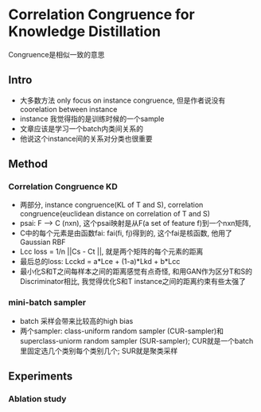 <!--
 * @Description: 
 * @Date: 2019-10-15 15:44:59
 * @Author: s7ev3n
 * @Github: https://github.com/s7ev3n
 * @LastEditors: s7ev3n
 * @LastEditTime: 2019-10-15 22:02:30
 -->
# Correlation Congruence for Knowledge Distillation
Congruence是相似一致的意思

## Intro
- 大多数方法 only focus on instance congruence, 但是作者说没有coorelation between instance
- instance 我觉得指的是训练时候的一个sample
- 文章应该是学习一个batch内类间关系的
- 他说这个instance间的关系对分类也很重要

## Method
### Correlation Congruence KD
- 两部分, instance congruence(KL of T and S), correlation congruence(euclidean distance on correlation of T and S)
- psai: F --> C (nxn), 这个psai映射是从F(a set of feature f)到一个nxn矩阵, 
- C中的每个元素是由函数fai: fai(fi, fj)得到的, 这个fai是核函数, 他用了Gaussian RBF
- Lcc loss = 1/n ||Cs - Ct ||, 就是两个矩阵的每个元素的距离
- 最后总的loss: Lcckd = a*Lce + (1-a)\*Lkd + b\*Lcc
- 最小化S和T之间每样本之间的距离感觉有点奇怪, 和用GAN作为区分T和S的Discriminator相比, 我觉得优化S和T instance之间的距离约束有些太强了

### mini-batch sampler
- batch 采样会带来比较高的high bias
- 两个sampler: class-uniform random sampler (CUR-sampler)和superclass-uniorm random sampler (SUR-sampler); CUR就是一个batch里固定选几个类别每个类别几个; SUR就是聚类采样

## Experiments
### Ablation study
